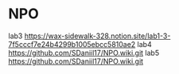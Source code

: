 # NPO
lab3 https://wax-sidewalk-328.notion.site/lab1-3-7f5cccf7e24b4299b1005ebcc5810ae2
lab4 https://github.com/SDaniil17/NPO.wiki.git
lab5 https://github.com/SDaniil17/NPO.wiki.git
